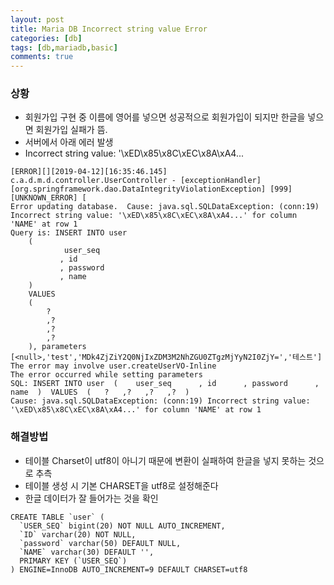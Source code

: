 ```yaml
---
layout: post
title: Maria DB Incorrect string value Error
categories: [db]
tags: [db,mariadb,basic]
comments: true
---
```


### 상황

- 회원가입 구현 중 이름에 영어를 넣으면 성공적으로 회원가입이 되지만 한글을 넣으면 회원가입 실패가 뜸.
- 서버에서 아래 에러 발생
- Incorrect string value: '\xED\x85\x8C\xEC\x8A\xA4...

~~~
[ERROR][][2019-04-12][16:35:46.145] c.a.d.m.d.controller.UserController - [exceptionHandler] [org.springframework.dao.DataIntegrityViolationException] [999] [UNKNOWN_ERROR] [
Error updating database.  Cause: java.sql.SQLDataException: (conn:19) Incorrect string value: '\xED\x85\x8C\xEC\x8A\xA4...' for column 'NAME' at row 1
Query is: INSERT INTO user
    (
            user_seq
           , id
           , password
           , name
    )
    VALUES
    (
        ?
        ,?
        ,?
        ,?
    ), parameters [<null>,'test','MDk4ZjZiY2Q0NjIxZDM3M2NhZGU0ZTgzMjYyN2I0ZjY=','테스트']
The error may involve user.createUserVO-Inline
The error occurred while setting parameters
SQL: INSERT INTO user  (    user_seq      , id      , password      , name  )  VALUES  (   ?   ,?   ,?   ,?  )
Cause: java.sql.SQLDataException: (conn:19) Incorrect string value: '\xED\x85\x8C\xEC\x8A\xA4...' for column 'NAME' at row 1
~~~

### 해결방법

- 테이블 Charset이 utf8이 아니기 때문에 변환이 실패하여 한글을 넣지 못하는 것으로 추측
- 테이블 생성 시 기본 CHARSET을 utf8로 설정해준다
- 한글 데이터가 잘 들어가는 것을 확인

~~~
CREATE TABLE `user` (
  `USER_SEQ` bigint(20) NOT NULL AUTO_INCREMENT,
  `ID` varchar(20) NOT NULL,
  `password` varchar(50) DEFAULT NULL,
  `NAME` varchar(30) DEFAULT '',
  PRIMARY KEY (`USER_SEQ`)
) ENGINE=InnoDB AUTO_INCREMENT=9 DEFAULT CHARSET=utf8
~~~